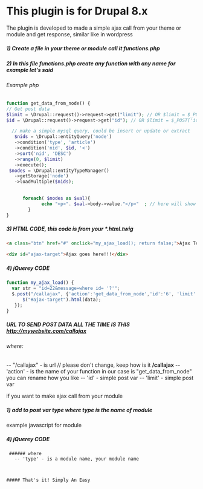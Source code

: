 # This plugin is for Drupal 8.x
The plugin  is developed to made a simple ajax call from your theme or module and get response, similar like in wordpress

##### 1) Create a file in your theme or module call it functions.php 
##### 2) In this file functions.php create any function with any name for example let's said 

###### Example php
```php
function get_data_from_node() {
// Get post data
$limit = \Drupal::request()->request->get("limit"); // OR $limit = $_POST['limit'];
$id = \Drupal::request()->request->get("id"); // OR $limit = $_POST['id'];

  // make a simple mysql query, could be insert or update or extract
   $nids = \Drupal::entityQuery('node')
   ->condition('type', 'article')
   ->condition('nid', $id, '<')
   ->sort('nid', 'DESC')
   ->range(0, $limit)
   ->execute();
 $nodes = \Drupal::entityTypeManager()
   ->getStorage('node')
   ->loadMultiple($nids);
      

      foreach( $nodes as $val){
             echo "<p>". $val->body->value."</p>"  ; // here will show the article content
        }
} 
```

##### 3) HTML CODE, this code is from your *.html.twig
 
```html
<a class="btn" href="#" onclick="my_ajax_load(); return false;">Ajax Test</a>

<div id="ajax-target">Ajax goes here!!!</div>
```

##### 4) jQuerey CODE
```javascript 
function my_ajax_load() {
  var str = "id=22&message=where id= '?'";
  $.post("/callajax", {'action':'get_data_from_node','id':'6', 'limit':'5' }, function(data) {
      $("#ajax-target").html(data);
   });
}

 ```
 

  ##### URL TO SEND POST DATA ALL THE TIME IS THIS  http://mywebsite.com/callajax 
  
  ###### where:
  -- "/callajax" - is url // please don't change, keep how is it **/callajax**
  -- 'action' - is the name of your function in our case is "get_data_from_node" you can rename how you like
  -- 'id' - simple post var
  -- 'limit' - simple post var

if you want to make ajax call from your module 

##### 1) add to post var type where **type** is the name of module
example javascript for module 

##### 4) jQuerey CODE
<script>
function my_ajax_load() {
  var str = "id=22&message=where id= '?'";
  $.post("/callajax", {'action':'get_data_from_node','type':'MyModuleName','id':'6', 'limit':'5' }, function(data) {
      $("#ajax-target").html(data);
   });
}
</script>
```
 ###### where 
   -- 'type' - is a module name, your module name
 


##### That's it! Simply An Easy